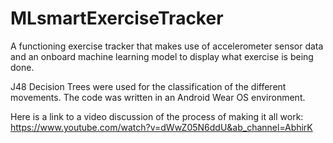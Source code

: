 # MLsmartExerciseTracker
A functioning exercise tracker that makes use of accelerometer sensor data and an onboard machine learning model to display what exercise is being done. 

J48 Decision Trees were used for the classification of the different movements. The code was written in an Android Wear OS environment. 

Here is a link to a video discussion of the process of making it all work: https://www.youtube.com/watch?v=dWwZ05N6ddU&ab_channel=AbhirK
